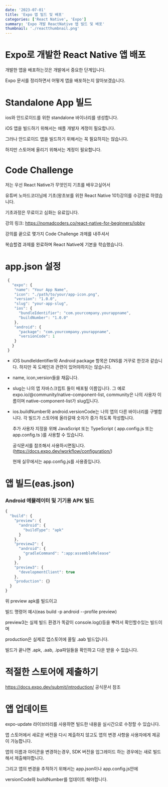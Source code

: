 ```yaml
---
date: '2023-07-01'
title: 'Expo 앱 빌드 및 배포'
categories: ['React Native', 'Expo']
summary: 'Expo 개발 ReactNative 앱 빌드 및 배포'
thumbnail: './reactthumbnail.png'
---
```


# Expo로 개발한 React Native 앱 배포

개발한 앱을 배포하는것은 개발에서 중요한 단계입니다. 

Expo 문서를 정리하면서 어떻게 앱을 배포하는지 알아보겠습니다.

# Standalone App 빌드

ios와 안드로이드를 위한 standalone 바이너리를 생성합니다.

iOS 앱을 빌드하기 위해서는 애플 개발자 계정이 필요합니다.

그러나 안드로이드 앱을 빌드하기 위해서는 꼭 필요하지는 않습니다.

하지만 스토어에 올리기 위해서는 계정이 필요합니다.

# Code Challenge

저는 우선 React Native가 무엇인지 기초를 배우고싶어서

유튜버 노마드코더님에 기초(왕초보를 위한 React Native 101)강의를 수강완료 하였습니다.

기초과정은 무료이고 심화는 유료입니다.

강의 링크: https://nomadcoders.co/react-native-for-beginners/lobby

강의를 끝으로 몇가지 Code Challenge 과제를 내주셔서

복습할겸 과제를 완료하며 React Native에 기본을 학습했습니다.

# app.json 설정

```javascript
 {
   "expo": {
    "name": "Your App Name",
    "icon": "./path/to/your/app-icon.png",
    "version": "1.0.0",
    "slug": "your-app-slug",
    "ios": {
      "bundleIdentifier": "com.yourcompany.yourappname",
      "buildNumber": "1.0.0"
    },
    "android": {
      "package": "com.yourcompany.yourappname",
      "versionCode": 1
    }
   }
 }
```

 - iOS bundleIdentifier와 Android package 항목은 DNS를 거꾸로 한것과 같습니다. 
   하지만 꼭 도메인과 관련이 있어야하지는 않습니다.

 - name, icon,version들을 채웁니다.
 
 - slug는 나의 앱 자바스크립트 들이 배포될 이름입니다. 
   그 예로 expo.io/@community/native-component-list, community은 나의 사용자 이름이며 
   native-component-list가 slug입니다.

 - ios.buildNumber와 android.versionCode는 나의 앱의 다른 바이너리를 구별합니다. 
   각 빌드가 스토어에 올라갈때 숫자가 증가 하도록 작성합니다.

   추가 사용자 지정을 위해  JavaScript 또는 TypeScript ( app.config.js 또는 app.config.ts )를 사용할 수 있습니다. 

   공식문서를 참조해서 사용하시면됩니다. (https://docs.expo.dev/workflow/configuration/) 
   
   현재 실무에서는 app.config.js를 사용중입니다.

# 앱 빌드(eas.json)

### Android 에뮬레이터 및 기기용 APK 빌드
```javascript
{
  "build": {
    "preview": {
      "android": {
        "buildType": "apk"
      }
    },
    "preview2": {
      "android": {
        "gradleCommand": ":app:assembleRelease"
      }
    },
    "preview3": {
      "developmentClient": true
    },
    "production": {}
  }
}
```

위 preview apk를 빌드이고

빌드 명령어 예시(eas build -p android --profile preview)

preview3는 실제 빌드 환경가 똑같이 console.log()등을 뿌려서 확인할수있는 빌드이며

production은 실제로 앱스토어에 올릴 .aab 빌드입니다. 

빌드가 끝나면 .apk, .aab, .ipa파일들을 확인하고 다운 받을 수 있습니다.


# 적절한 스토어에 제출하기

https://docs.expo.dev/submit/introduction/ 공식문서 참조


# 앱 업데이트

expo-update 라이브러리를 사용하면 빌드한 내용을 실시간으로 수정할 수 있습니다.

앱 스토어에서 새로운 버전을 다시 제출하지 않고도 앱의 변경 사항을 사용자에게 제공이 가능합니다.

앱의 이름과 아이콘을 변경하는경우, SDK 버전을 업그레이드 하는 경우에는 새로 빌드 해서 제출해야합니다.

그리고 앱의 변경을 추적하기 위해서는 app.json이나 app.config.js안에 

versionCode와 buildNumber를 업데이트 해야합니다.